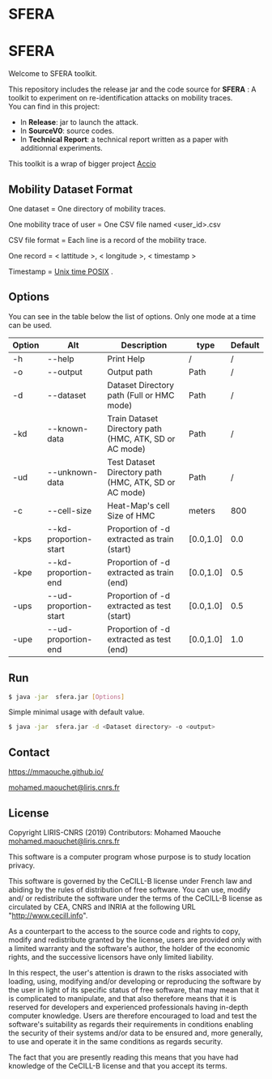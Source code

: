 # SFERA



# SFERA

Welcome to SFERA toolkit. 

This repository includes the release jar and the code source for <b>SFERA</b> : A toolkit to experiment on re-identification attacks on mobility traces.  
You can find in this project:
- In <b>Release</b>: jar to launch the attack.
- In <b>SourceV0</b>: source codes.
- In <b>Technical Report</b>: a technical report written as a paper with additionnal experiments.


This toolkit is a wrap of bigger project [Accio](https://privamov.github.io/accio/)


## Mobility Dataset Format 
One dataset = One directory of mobility traces.

One mobility trace of user =  One CSV file named <user_id>.csv

CSV file format =  Each line is a record of the mobility trace. 

One record =  < lattitude >, < longitude >, <  timestamp >

Timestamp = [Unix time POSIX](https://linux.die.net/man/2/time)   .


## Options 
You can see in the table below the list of options.
Only one mode at a time can be used.

| Option 	| Alt                   	| Description                                                    	| type      	| Default 	|
|--------	|-----------------------	|----------------------------------------------------------------	|-----------	|---------	|
| -h    	| --help                	| Print Help                                                     	| /         	| /       	|
| -o     	| --output              	| Output path                                                    	| Path      	| /       	|
| -d     	| --dataset             	| Dataset Directory path (Full or HMC mode)                      	| Path      	| /       	|
| -kd    	| --known-data          	| Train Dataset Directory path (HMC, ATK, SD or AC mode)         	| Path      	| /       	|
| -ud    	| --unknown-data        	| Test Dataset Directory path (HMC, ATK, SD or AC mode)          	| Path      	| /       	|
| -c     	| --cell-size           	| Heat-Map's cell Size of HMC                                    	| meters    	| 800     	|
| -kps   	| --kd-proportion-start 	| Proportion of -d extracted as train (start)                    	| [0.0,1.0] 	| 0.0     	|
| -kpe   	| --kd-proportion-end   	| Proportion of -d extracted as train (end)                      	| [0.0,1.0] 	| 0.5     	|
| -ups   	| --ud-proportion-start 	| Proportion of -d extracted as test (start)                     	| [0.0,1.0] 	| 0.5     	|
| -upe   	| --ud-proportion-end   	| Proportion of -d extracted as test (end)                       	| [0.0,1.0] 	| 1.0     	|


## Run 
```sh
$ java -jar  sfera.jar [Options]
```
Simple minimal usage with default value.
```sh
$ java -jar  sfera.jar -d <Dataset directory> -o <output>
```
## Contact
https://mmaouche.github.io/

 <mohamed.maouchet@liris.cnrs.fr>
 
License
----

 Copyright LIRIS-CNRS (2019)
 Contributors: Mohamed Maouche  <mohamed.maouchet@liris.cnrs.fr>

This software is a computer program whose purpose is to study location privacy.

This software is governed by the CeCILL-B license under French law and
  abiding by the rules of distribution of free software. You can use,
  modify and/ or redistribute the software under the terms of the CeCILL-B
  license as circulated by CEA, CNRS and INRIA at the following URL
  "http://www.cecill.info".
 
  As a counterpart to the access to the source code and rights to copy,
  modify and redistribute granted by the license, users are provided only
  with a limited warranty and the software's author, the holder of the
  economic rights, and the successive licensors have only limited liability.
 
  In this respect, the user's attention is drawn to the risks associated
  with loading, using, modifying and/or developing or reproducing the
  software by the user in light of its specific status of free software,
  that may mean that it is complicated to manipulate, and that also
  therefore means that it is reserved for developers and experienced
  professionals having in-depth computer knowledge. Users are therefore
  encouraged to load and test the software's suitability as regards their
  requirements in conditions enabling the security of their systems and/or
  data to be ensured and, more generally, to use and operate it in the
 same conditions as regards security.
 
  The fact that you are presently reading this means that you have had
  knowledge of the CeCILL-B license and that you accept its terms.
 



